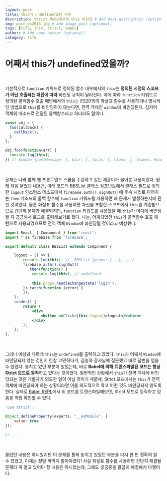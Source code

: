 ```yaml
---
layout: post
title: this가 undefined였던 이유
description: Strict Mode에서의 this 바인딩 # Add post description (optional)
img: post_es2015.jpg # Add image post (optional)
tags: [tifo, this, strict, babel]
author: # Add name author (optional)
category: tifo
---
```

# 어째서 this가 undefined였을까?

<br />

기본적으로 `function` 키워드로 정의된 함수 내부에서의 `this`는 **정의된 시점의 스코프가 아닌 호출되는 패턴에 따라** 바인딩 규칙이 달라진다. 이에 따라  `function` 키워드로 정의된 콜백함수 호출 패턴에서의 `this`는 ES2015의 화살표 함수를 사용하거나 명시적인 방법으로 `this`를 바인딩하지 않는다면, 전역 객체인 `window`에 바인딩된다. 심지어 객체의 메소드로 전달된 콜백함수라고 하더라도 말이다.

```javascript
const obj = {
  foo(callback) {
    callback();
  }
};

obj.foo(function(arr) {
  console.log(this);
}) // Window {postMessage: ƒ, blur: ƒ, focus: ƒ, close: ƒ, frames: Window, …}
```

<br />

문제는 나와 함께 웹 프론트엔드 스쿨을 수강하고 있는 재훈이가 물어본 내용이었다. 원래 처음 물었던 내용은, 아래 코드의 BBSList 클래스 컴포넌트에서 클래스 필드로 정의한 `logout` 인스턴스 메소드에서 `firebase.auth().signOut()`에 후속 처리로 이어지는 `then` 메소드의 콜백 함수에 `function` 키워드를 사용하면 왜 문제가 발생하는지에 관한 것이었다. 물론 화살표 함수를 사용하면 자신을 포함한 스코프에서 `this`를 계승받으므로 간단히 문제가 해결되지만, `function` 키워드를 사용했을 때 `this`가 어디에 바인딩될 지 궁금해서 로그를 출력해보기로 했다. 나는, 어찌되었건 `this`가 콜백함수 호출 패턴으로 사용되었으므로 전역 객체 `Window`에 바인딩될 것이라고 예상했다.

```jsx
import React, { Component } from 'react';
import * as firebase from 'firebase';

export default class BBSList extends Component {

    logout = () => {
        console.log(this); //  BBSList {props: {...}, ...}
        firebase.auth().signOut()
          .then(function() {
            console.log(this); // undefined
            
            this.props.handleChangeState('login');
        }).catch(function (error) {
        });
    };
    render() {
        return (
            <div>
                <button onClick={this.logout}>logout</button>
            </div>
        );
    };
};
```

<br />

그러나 예상과 다르게 `this`는 `undefined`를 출력하고 있었다. `this`가 어째서 `Window`에 바인딩되지 않는 것인지 한참 고민하다가, 김승하 강사님께 질문했고 바로 답변을 얻을 수 있었다. 놓치고 있던 부분이 있었는데, 바로 **Babel에 의해 트랜스파일된 코드는 항상 Strict 모드로 동작**하고 있다는 것이었다. 일반적인 상황에서 `this`가 전역 객체에 바인딩되는 것은 개발자가 의도한 일이 아닐 것이기 때문에, Strict 모드에서는 `this`가 전역 객체에 바인딩되야 하는 상황이라면 이를 의도적으로 막고 어떤 것도 바인딩되지 않도록 한다. 실제로 [Babel REPL](http://babeljs.io/repl)에서 위 코드를 트랜스파일해보면, Strict 모드로 동작하고 있음을 직접 확인할 수 있다.

```javascript
'use strict';

Object.defineProperty(exports, "__esModule", {
    value: true
});

// ...
```

<br />

몰랐던 내용은 아니었지만 이 문제를 통해 놓치고 있었던 부분을 다시 한 번 정확히 알 수 있었고, 이제는 정말 까먹지 말아야겠다! 사실 화살표 함수를 사용하면 간단히 해결될 문제라 꼭 알고 있어야 할 내용은 아니었는데, 그래도 궁금증을 말끔히 해결해서 다행이다.